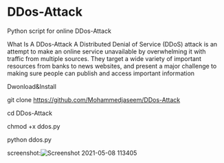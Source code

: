 # DDos-Attack
 Python script for online DDos-Attack
 
What Is A DDos-Attack
A Distributed Denial of Service (DDoS) attack is an attempt to make an online service unavailable
by overwhelming it with traffic from multiple sources. They target a wide variety of important resources from banks to news websites, and present a major challenge to making sure people can publish and access important information

Dwonload&Install

git clone https://github.com/Mohammedjaseem/DDos-Attack

cd DDos-Attack

chmod +x ddos.py

python ddos.py

screenshot:![Screenshot 2021-05-08 113405](https://user-images.githubusercontent.com/56159302/117528740-60be5e80-aff1-11eb-87b3-a2b6c32852fe.png)


